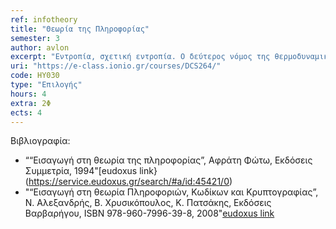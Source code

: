 ```yaml
---
ref: infotheory
title: "Θεωρία της Πληροφορίας"
semester: 3
author: avlon
excerpt: "Εντροπία, σχετική εντροπία. Ο δεύτερος νόμος της θερμοδυναμικής. Ιδιότητα «ασυμπτωτικής ισοκατανομής». Εντροπία και στοχαστικές διαδικασίες. Συμπίεση δεδομένων. Βέλτιστοι Κώδικες, Κώδικας Huffman, Κώδικας Shannon-Fano-Elias. Αλγοριθμική πολυπλοκότητα Kolmogorov. Χωρητικότητα καναλιού μετάδοσης. Θεμελιώδες θεώρημα Shannon. Διαφορική εντροπία. Δίαυλος Gauss. Θεωρία πληροφορίας και προηγμένα θέματα στατιστικής. Μέγιστη Εντροπία. Κωδικοποίηση πηγής. Προσέγγιση με διαδικασίες Markov. Σώματα Galois. Συνάρτηση ρυθμού-απώλειας. Σήματα και θόρυβος. Κώδικες διόρθωσης σφαλμάτων. Κώδικες Hamming, Κώδικες Reed-Muller. Εφαρμογές Θεωρίας Πληροφορίας στη θεωρία επενδύσεων."
uri: "https://e-class.ionio.gr/courses/DCS264/"
code: ΗΥ030
type: "Επιλογής"
hours: 4
extra: 2Φ
ects: 4
---
```



Βιβλιογραφία: 
  - ““Εισαγωγή στη θεωρία της πληροφορίας”, Αφράτη Φώτω, Εκδόσεις Συμμετρία, 1994"[eudoxus link}(https://service.eudoxus.gr/search/#a/id:45421/0)
  - "“Εισαγωγή στη θεωρία Πληροφοριών, Κωδίκων και Κρυπτογραφίας”, Ν. Αλεξανδρής, Β. Χρυσικόπουλος, Κ. Πατσάκης, Εκδόσεις Βαρβαρήγου, ISBN 978-960-7996-39-8, 2008"[eudoxus link](https://service.eudoxus.gr/search/#a/id:59374208/0)
  

